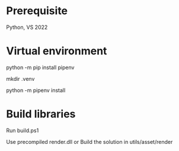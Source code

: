 # Prerequisite

Python, VS 2022

# Virtual environment

python -m pip install pipenv

mkdir .venv

python -m pipenv install

# Build libraries

Run build.ps1

Use precompiled render.dll 
or
Build the solution in utils/asset/render


